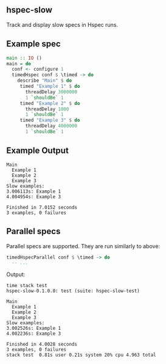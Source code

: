 ## hspec-slow

Track and display slow specs in Hspec runs.

## Example spec

```haskell
main :: IO ()
main = do
  conf <- configure 1
  timedHspec conf $ \timed -> do
    describe "Main" $ do
     timed "Example 1" $ do
       threadDelay 3000000
       1 `shouldBe` 1
     timed "Example 2" $ do
       threadDelay 1000
       1 `shouldBe` 1
     timed "Example 3" $ do
       threadDelay 4000000
       1 `shouldBe` 1
```

## Example Output

```
Main
  Example 1
  Example 2
  Example 3
Slow examples:
3.006113s: Example 1
4.004954s: Example 3

Finished in 7.0152 seconds
3 examples, 0 failures
```

## Parallel specs

Parallel specs are supported. They are run similarly to above:

```haskell
timedHspecParallel conf $ \timed -> do
  -- ...
```

Output:

```
time stack test
hspec-slow-0.1.0.0: test (suite: hspec-slow-test)

Main
  Example 1
  Example 2
  Example 3
Slow examples:
3.002526s: Example 1
4.002236s: Example 3

Finished in 4.0028 seconds
3 examples, 0 failures
stack test  0.81s user 0.21s system 20% cpu 4.963 total
```

